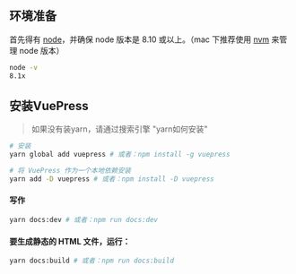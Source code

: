 ## 环境准备

首先得有 [node](https://nodejs.org/en/)，并确保 node 版本是 8.10 或以上。（mac 下推荐使用 [nvm](https://github.com/creationix/nvm) 来管理 node 版本）

```bash
node -v
8.1x
```

## 安装VuePress
> 如果没有装yarn，请通过搜索引擎 "yarn如何安装"
```bash
# 安装
yarn global add vuepress # 或者：npm install -g vuepress

# 将 VuePress 作为一个本地依赖安装
yarn add -D vuepress # 或者：npm install -D vuepress

```
#### 写作
```bash
yarn docs:dev # 或者：npm run docs:dev
```
#### 要生成静态的 HTML 文件，运行：
```bash
yarn docs:build # 或者：npm run docs:build
```
